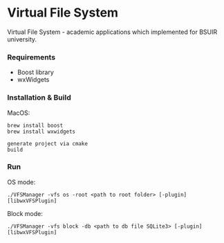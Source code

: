 # Virtual File System

Virtual File System - academic applications which implemented for BSUIR university.

### Requirements
- Boost library
- wxWidgets

### Installation & Build

MacOS:
``` 
brew install boost
brew install wxwidgets

generate project via cmake
build
```

### Run

OS mode:
```
./VFSManager -vfs os -root <path to root folder> [-plugin] [libwxVFSPlugin]
```

Block mode:
```
./VFSManager -vfs block -db <path to db file SQLite3> [-plugin] [libwxVFSPlugin]
```